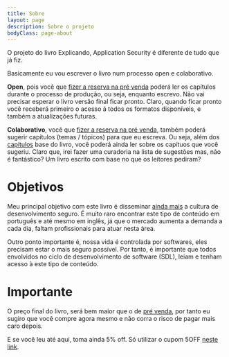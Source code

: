 ```yaml
---
title: Sobre
layout: page
description: Sobre o projeto
bodyClass: page-about
---
```


O projeto do livro Explicando, Application Security é diferente de tudo que já fiz.

Basicamente eu vou escrever o livro num processo open e colaborativo.

**Open**, pois você que [fizer a reserva na pré venda](https://book.stripe.com/bIY4iT8h78OkbbG000) poderá ler os capítulos durante o processo de produção, ou seja, enquanto escrevo. Não vai precisar esperar o livro versão final ficar pronto. Claro, quando ficar pronto você receberá primeiro o acesso à todos os formatos disponíveis, e também a atualizações futuras.

**Colaborativo**, você que [fizer a reserva na pré venda](https://book.stripe.com/bIY4iT8h78OkbbG000), também poderá sugerir capítulos (temas / tópicos) para que eu escreva. Ou seja, além dos [capítulos](https://cassiodeveloper.com.br/livro/capitulos/) base do livro, você poderá ainda ler sobre os capítuos que você sugeriu. Claro que, irei fazer uma curadoria na lista de sugestões mas, não é fantástico? Um livro escrito com base no que os leitores pediram?

# Objetivos

Meu principal objetivo com este livro é disseminar [ainda mais](https://www.youtube.com/@CassioBatistaPereira) a cultura de desenvolvimento seguro. É muito raro encontrar este tipo de conteúdo em português e até mesmo em inglês, já que o mercado aumenta a demanda a cada dia, faltam profissionais para atuar nesta área.

Outro ponto importante é, nossa vida é controlada por softwares, eles precisam estar o mais seguro possível. Por tanto, é importante que todos envolvidos no ciclo de desenvolvimento de software (SDL), leiam e tenham acesso à este tipo de conteúdo.

# Importante

O preço final do livro, será bem maior que o de [pré venda](https://book.stripe.com/bIY4iT8h78OkbbG000), por tanto eu sugiro que você compre agora mesmo e não corra o risco de pagar mais caro depois.

E se você leu até aqui, toma ainda 5% off. Só utilizar o cupom 5OFF [neste link](https://book.stripe.com/bIY4iT8h78OkbbG000).